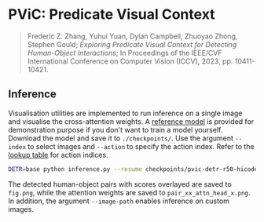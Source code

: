 # PViC: Predicate Visual Context

> Frederic Z. Zhang, Yuhui Yuan, Dylan Campbell, Zhuoyao Zhong, Stephen Gould; _Exploring Predicate Visual Context for Detecting Human-Object Interactions_; In Proceedings of the IEEE/CVF International Conference on Computer Vision (ICCV), 2023, pp. 10411-10421.


## Inference

Visualisation utilities are implemented to run inference on a single image and visualise the cross-attention weights. A [reference model](https://drive.google.com/file/d/12ow476JpjrRNGMRd1f2DN_YJTOqtaOly/view?usp=sharing) is provided for demonstration purpose if you don't want to train a model yourself. Download the model and save it to `./checkpoints/`. Use the argument `--index` to select images and `--action` to specify the action index. Refer to the [lookup table](https://github.com/fredzzhang/upt/blob/main/assets/actions.txt) for action indices.

```bash
DETR=base python inference.py --resume checkpoints/pvic-detr-r50-hicodet.pth --index 4050 --action 111
```

The detected human-object pairs with scores overlayed are saved to `fig.png`, while the attention weights are saved to `pair_xx_attn_head_x.png`. 
In addition, the argument `--image-path` enables inference on custom images.


